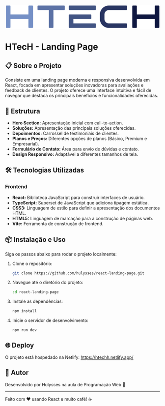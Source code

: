 <div align="center">
  <img src="src/assets/icons/logo.svg" alt="Logo HTecH" />
</div>

# HTecH - Landing Page

## 📋 Sobre o Projeto
Consiste em uma landing page moderna e responsiva desenvolvida em React, focada em apresentar soluções inovadoras para avaliações e feedback de clientes. O projeto oferece uma interface intuitiva e fácil de navegar que destaca os principais benefícios e funcionalidades oferecidas.

## 🚀 Estrutura
- **Hero Section:** Apresentação inicial com call-to-action.
- **Soluções:** Apresentação das principais soluções oferecidas.
- **Depoimentos:** Carrossel de testimoniais de clientes.
- **Planos e Preços:** Diferentes opções de planos (Básico, Premium e Empresarial).
- **Formulário de Contato:** Área para envio de dúvidas e contato.
- **Design Responsivo:** Adaptável a diferentes tamanhos de tela.

## 🛠️ Tecnologias Utilizadas
### Frontend
- **React:** Biblioteca JavaScript para construir interfaces de usuário.
- **TypeScript:** Superset de JavaScript que adiciona tipagem estática.
- **CSS3:** Linguagem de estilo para definir a apresentação dos documentos HTML.
- **HTML5:** Linguagem de marcação para a construção de páginas web.
- **Vite:** Ferramenta de construção de frontend.

## 📦 Instalação e Uso
Siga os passos abaixo para rodar o projeto localmente:

1. Clone o repositório:
    ```bash
    git clone https://github.com/hulysses/react-landing-page.git
    ```
2. Navegue até o diretório do projeto:
    ```bash
    cd react-landing-page
    ```
3. Instale as dependências:
    ```bash
    npm install
    ```
4. Inicie o servidor de desenvolvimento:
    ```bash
    npm run dev
    ```

## 🌐 Deploy
O projeto está hospedado na Netlify: https://htechh.netlify.app/


## 👤 Autor
Desenvolvido por Hulysses na aula de Programação Web 💙

<hr>

Feito com ❤️ usando React e muito café! ☕
